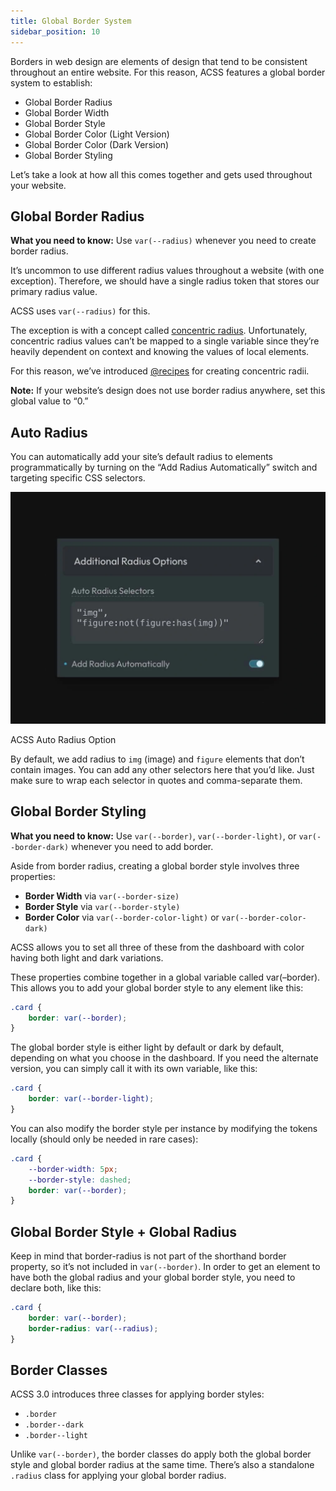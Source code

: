 ```yaml
---
title: Global Border System
sidebar_position: 10
---
```


Borders in web design are elements of design that tend to be consistent throughout an entire website. For this reason, ACSS features a global border system to establish:

- Global Border Radius
- Global Border Width
- Global Border Style
- Global Border Color (Light Version)
- Global Border Color (Dark Version)
- Global Border Styling

Let’s take a look at how all this comes together and gets used throughout your website.

## Global Border Radius

**What you need to know:** Use `var(--radius)` whenever you need to create border radius.

It’s uncommon to use different radius values throughout a website (with one exception). Therefore, we should have a single radius token that stores our primary radius value.

ACSS uses `var(--radius)` for this.

The exception is with a concept called [concentric radius](https://www.30secondsofcode.org/css/s/nested-border-radius/). Unfortunately, concentric radius values can’t be mapped to a single variable since they’re heavily dependent on context and knowing the values of local elements.

For this reason, we’ve introduced [@recipes](https://automaticcss.com/docs/recipes/) for creating concentric radii.

**Note:** If your website’s design does not use border radius anywhere, set this global value to “0.”

## Auto Radius

You can automatically add your site’s default radius to elements programmatically by turning on the “Add Radius Automatically” switch and targeting specific CSS selectors.

![ACSS Auto Radius Option](img/auto-radius-option.webp)

ACSS Auto Radius Option

By default, we add radius to `img` (image) and `figure` elements that don’t contain images. You can add any other selectors here that you’d like. Just make sure to wrap each selector in quotes and comma-separate them.

## Global Border Styling

**What you need to know:** Use `var(--border)`, `var(--border-light)`, or `var(--border-dark)` whenever you need to add border.

Aside from border radius, creating a global border style involves three properties:

- **Border Width** via `var(--border-size)`
- **Border Style** via `var(--border-style)`
- **Border Color** via `var(--border-color-light)` or `var(--border-color-dark)`

ACSS allows you to set all three of these from the dashboard with color having both light and dark variations.

These properties combine together in a global variable called var(–border). This allows you to add your global border style to any element like this:

```CSS
.card {
    border: var(--border);
}
```

The global border style is either light by default or dark by default, depending on what you choose in the dashboard. If you need the alternate version, you can simply call it with its own variable, like this:

```CSS
.card {
    border: var(--border-light);
}
```

You can also modify the border style per instance by modifying the tokens locally (should only be needed in rare cases):

```CSS
.card {
    --border-width: 5px;
    --border-style: dashed;
    border: var(--border);
}
```

## Global Border Style + Global Radius

Keep in mind that border-radius is not part of the shorthand border property, so it’s not included in `var(--border)`. In order to get an element to have both the global radius and your global border style, you need to declare both, like this:

```CSS
.card {
    border: var(--border);
    border-radius: var(--radius);
}
```

## Border Classes

ACSS 3.0 introduces three classes for applying border styles:

- `.border`
- `.border--dark`
- `.border--light`

Unlike `var(--border)`, the border classes do apply both the global border style and global border radius at the same time. There’s also a standalone `.radius` class for applying your global border radius.
